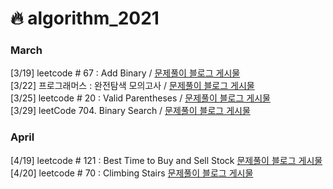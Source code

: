 # 🔥 algorithm_2021

### March 
[3/19] leetcode # 67 : Add Binary / [문제풀이 블로그 게시물](https://velog.io/@mjhuh263/TIL-102-Algorithm-Leetcode-67.-Add-Binary)<br>
[3/22] 프로그래머스 : 완전탐색 모의고사  / [문제풀이 블로그 게시물](https://velog.io/@mjhuh263/TIL-107-Algorithm-%ED%94%84%EB%A1%9C%EA%B7%B8%EB%9E%98%EB%A8%B8%EC%8A%A4-%EC%99%84%EC%A0%84%ED%83%90%EC%83%89-%EB%AA%A8%EC%9D%98%EA%B3%A0%EC%82%AC)<br>
[3/25] leetcode # 20 : Valid Parentheses  / [문제풀이 블로그 게시물](https://velog.io/@mjhuh263/TIL-108-Algorithm-LeetCode-20.-Valid-Parentheses)<br>
[3/29] leetCode 704. Binary Search  / [문제풀이 블로그 게시물](https://velog.io/@mjhuh263/TIL-114-Algorithm-LeetCode-704.-Binary-Search)<br>

### April
[4/19] leetcode # 121 : Best Time to Buy and Sell Stock [문제풀이 블로그 게시물](https://velog.io/@mjhuh263/TIL-116-Algorithm-LeetCode-121.-Best-Time-to-Buy-and-Sell-Stock)<br>
[4/20] leetcode # 70 : Climbing Stairs [문제풀이 블로그 게시물](https://velog.io/@mjhuh263/TIL-118-Algorithm-70.-Climbing-Stairs)